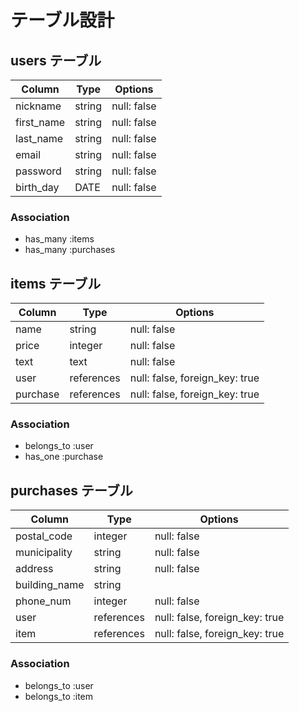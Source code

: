 # テーブル設計

## users テーブル

| Column     | Type   | Options     |
| ---------- | ------ | ----------- |
| nickname   | string | null: false |
| first_name | string | null: false |
| last_name  | string | null: false |
| email      | string | null: false |
| password   | string | null: false |
| birth_day  | DATE   | null: false |

### Association
- has_many :items
- has_many :purchases
 
## items テーブル

| Column   | Type         | Options                        |
| -------- | ------------ |------------------------------- |
| name     | string       | null: false                    |
| price    | integer      | null: false                    |
| text     | text         | null: false                    |
| user     | references   | null: false, foreign_key: true |
| purchase | references   | null: false, foreign_key: true |

### Association
- belongs_to :user
- has_one :purchase

## purchases テーブル

| Column        | Type         | Options                        |
| ------------- | ------------ | ------------------------------ |
| postal_code   | integer      | null: false                    |
| municipality  | string       | null: false                    |
| address       | string       | null: false                    |
| building_name | string       |                                |
| phone_num     | integer      | null: false                    |
| user          | references   | null: false, foreign_key: true |
| item          | references   | null: false, foreign_key: true |

### Association
- belongs_to :user
- belongs_to :item